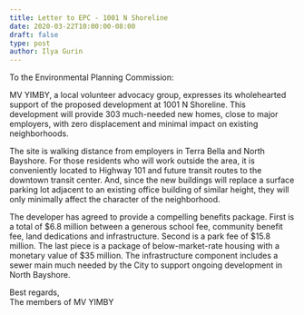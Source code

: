 ```yaml
---
title: Letter to EPC - 1001 N Shoreline
date: 2020-03-22T10:00:00-08:00
draft: false
type: post
author: Ilya Gurin
---
```


To the Environmental Planning Commission:  
  
MV YIMBY, a local volunteer advocacy group, expresses its wholehearted support of the proposed development at 1001 N Shoreline. This development will provide 303 much-needed new homes, close to major employers, with zero displacement and minimal impact on existing neighborhoods.  
  
The site is walking distance from employers in Terra Bella and North Bayshore. For those residents who will work outside the area, it is conveniently located to Highway 101 and future transit routes to the downtown transit center. And, since the new buildings will replace a surface parking lot adjacent to an existing office building of similar height, they will only minimally affect the character of the neighborhood.  
  
The developer has agreed to provide a compelling benefits package. First is a total of $6.8 million between a generous school fee, community benefit fee, land dedications and infrastructure. Second is a park fee of $15.8 million. The last piece is a package of below-market-rate housing with a monetary value of $35 million. The infrastructure component includes a sewer main much needed by the City to support ongoing development in North Bayshore.  
  
Best regards,  
The members of MV YIMBY
